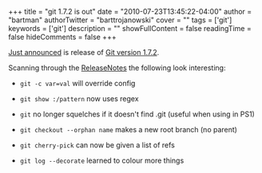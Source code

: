 +++
title = "git 1.7.2 is out"
date = "2010-07-23T13:45:22-04:00"
author = "bartman"
authorTwitter = "barttrojanowski"
cover = ""
tags = ['git']
keywords = ['git']
description = ""
showFullContent = false
readingTime = false
hideComments = false
+++

[Just announced](http://gitlog.wordpress.com/2010/07/22/git-1-7-2/) is release of [Git version 1.7.2](http://git.kernel.org/?p=git/git.git;a=tag;h=refs/tags/v1.7.2).



Scanning through the [ReleaseNotes](http://git.kernel.org/?p=git/git.git;a=blob;f=Documentation/RelNotes-1.7.2.txt;h=15cf01178c1f653230c8f718ef7024b147ecacf9;hb=64fdc08dac6694d1e754580e7acb82dfa4988bb9) the following look interesting:



 - `git -c var=val` will override config

 - `git show :/pattern` now uses regex

 - `git` no longer squelches if it doesn't find .git (useful when using in PS1)

 - `git checkout --orphan name` makes a new root branch (no parent)

 - `git cherry-pick` can now be given a list of refs

 - `git log --decorate` learned to colour more things





